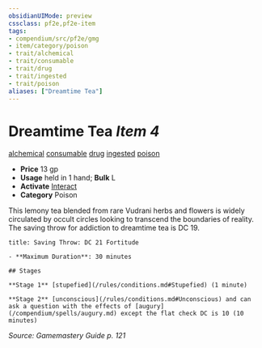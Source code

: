 ```yaml
---
obsidianUIMode: preview
cssclass: pf2e,pf2e-item
tags:
- compendium/src/pf2e/gmg
- item/category/poison
- trait/alchemical
- trait/consumable
- trait/drug
- trait/ingested
- trait/poison
aliases: ["Dreamtime Tea"]
---
```

# Dreamtime Tea *Item 4*  
[alchemical](/rules/traits/alchemical.md)  [consumable](/rules/traits/consumable.md)  [drug](/rules/traits/drug-gmg.md)  [ingested](/rules/traits/ingested.md)  [poison](/rules/traits/poison.md)  

- **Price** 13 gp
- **Usage** held in 1 hand; **Bulk** L
- **Activate** [Interact](/rules/actions/interact.md)
- **Category** Poison

This lemony tea blended from rare Vudrani herbs and flowers is widely circulated by occult circles looking to transcend the boundaries of reality. The saving throw for addiction to dreamtime tea is DC 19.

```ad-inline-affliction
title: Saving Throw: DC 21 Fortitude

- **Maximum Duration**: 30 minutes

## Stages

**Stage 1** [stupefied](/rules/conditions.md#Stupefied) (1 minute)

**Stage 2** [unconscious](/rules/conditions.md#Unconscious) and can ask a question with the effects of [augury](/compendium/spells/augury.md) except the flat check DC is 10 (10 minutes)
```

*Source: Gamemastery Guide p. 121*